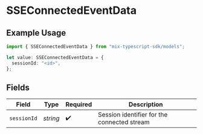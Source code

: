 # SSEConnectedEventData

## Example Usage

```typescript
import { SSEConnectedEventData } from "mix-typescript-sdk/models";

let value: SSEConnectedEventData = {
  sessionId: "<id>",
};
```

## Fields

| Field                                       | Type                                        | Required                                    | Description                                 |
| ------------------------------------------- | ------------------------------------------- | ------------------------------------------- | ------------------------------------------- |
| `sessionId`                                 | *string*                                    | :heavy_check_mark:                          | Session identifier for the connected stream |